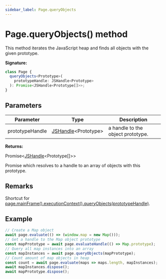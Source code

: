 ```yaml
---
sidebar_label: Page.queryObjects
---
```


# Page.queryObjects() method

This method iterates the JavaScript heap and finds all objects with the given prototype.

**Signature:**

```typescript
class Page {
  queryObjects<Prototype>(
    prototypeHandle: JSHandle<Prototype>
  ): Promise<JSHandle<Prototype[]>>;
}
```

## Parameters

| Parameter       | Type                                                 | Description                       |
| --------------- | ---------------------------------------------------- | --------------------------------- |
| prototypeHandle | [JSHandle](./puppeteer.jshandle.md)&lt;Prototype&gt; | a handle to the object prototype. |

**Returns:**

Promise&lt;[JSHandle](./puppeteer.jshandle.md)&lt;Prototype\[\]&gt;&gt;

Promise which resolves to a handle to an array of objects with this prototype.

## Remarks

Shortcut for [page.mainFrame().executionContext().queryObjects(prototypeHandle)](./puppeteer.executioncontext.queryobjects.md).

## Example

```ts
// Create a Map object
await page.evaluate(() => (window.map = new Map()));
// Get a handle to the Map object prototype
const mapPrototype = await page.evaluateHandle(() => Map.prototype);
// Query all map instances into an array
const mapInstances = await page.queryObjects(mapPrototype);
// Count amount of map objects in heap
const count = await page.evaluate(maps => maps.length, mapInstances);
await mapInstances.dispose();
await mapPrototype.dispose();
```
